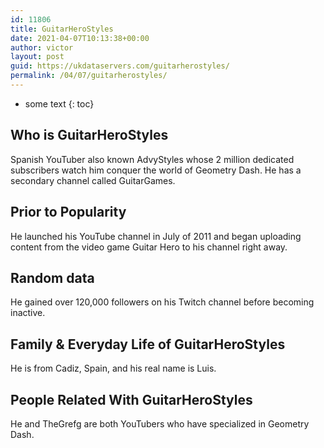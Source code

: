 ```yaml
---
id: 11806
title: GuitarHeroStyles
date: 2021-04-07T10:13:38+00:00
author: victor
layout: post
guid: https://ukdataservers.com/guitarherostyles/
permalink: /04/07/guitarherostyles/
---
```


* some text
{: toc}


## Who is GuitarHeroStyles



Spanish YouTuber also known AdvyStyles whose 2 million dedicated subscribers watch him conquer the world of Geometry Dash. He has a secondary channel called GuitarGames.

                
                
                
## Prior to Popularity



He launched his YouTube channel in July of 2011 and began uploading content from the video game Guitar Hero to his channel right away.

                
                
                
## Random data



He gained over 120,000 followers on his Twitch channel before becoming inactive. 

                
                
                
## Family & Everyday Life of GuitarHeroStyles



He is from Cadiz, Spain, and his real name is Luis. 

                
                
                
## People Related With GuitarHeroStyles



He and TheGrefg are both YouTubers who have specialized in Geometry Dash.

                
              
            
          
          
          